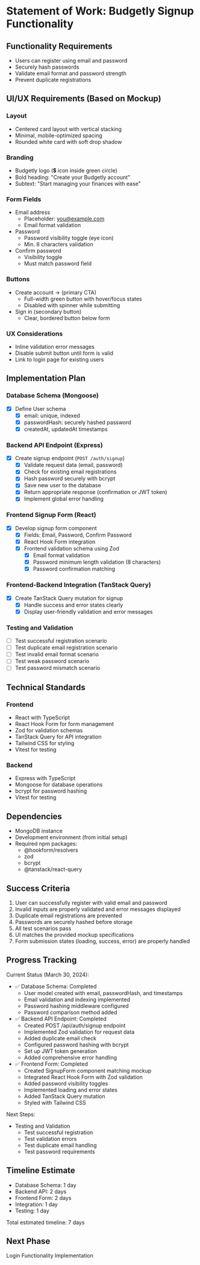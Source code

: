 # Statement of Work: Budgetly Signup Functionality

## Functionality Requirements

- Users can register using email and password
- Securely hash passwords
- Validate email format and password strength
- Prevent duplicate registrations

## UI/UX Requirements (Based on Mockup)

### Layout

- Centered card layout with vertical stacking
- Minimal, mobile-optimized spacing
- Rounded white card with soft drop shadow

### Branding

- Budgetly logo (💲 icon inside green circle)
- Bold heading: "Create your Budgetly account"
- Subtext: "Start managing your finances with ease"

### Form Fields

- Email address
  - Placeholder: <you@example.com>
  - Email format validation
- Password
  - Password visibility toggle (eye icon)
  - Min. 8 characters validation
- Confirm password
  - Visibility toggle
  - Must match password field

### Buttons

- Create account → (primary CTA)
  - Full-width green button with hover/focus states
  - Disabled with spinner while submitting
- Sign in (secondary button)
  - Clear, bordered button below form

### UX Considerations

- Inline validation error messages
- Disable submit button until form is valid
- Link to login page for existing users

## Implementation Plan

### Database Schema (Mongoose)

- [x] Define User schema
  - [x] email: unique, indexed
  - [x] passwordHash: securely hashed password
  - [x] createdAt, updatedAt timestamps

### Backend API Endpoint (Express)

- [x] Create signup endpoint (`POST /auth/signup`)
  - [x] Validate request data (email, password)
  - [x] Check for existing email registrations
  - [x] Hash password securely with bcrypt
  - [x] Save new user to the database
  - [x] Return appropriate response (confirmation or JWT token)
  - [x] Implement global error handling

### Frontend Signup Form (React)

- [x] Develop signup form component
  - [x] Fields: Email, Password, Confirm Password
  - [x] React Hook Form integration
  - [x] Frontend validation schema using Zod
    - [x] Email format validation
    - [x] Password minimum length validation (8 characters)
    - [x] Password confirmation matching

### Frontend-Backend Integration (TanStack Query)

- [x] Create TanStack Query mutation for signup
  - [x] Handle success and error states clearly
  - [x] Display user-friendly validation and error messages

### Testing and Validation

- [ ] Test successful registration scenario
- [ ] Test duplicate email registration scenario
- [ ] Test invalid email format scenario
- [ ] Test weak password scenario
- [ ] Test password mismatch scenario

## Technical Standards

### Frontend

- React with TypeScript
- React Hook Form for form management
- Zod for validation schemas
- TanStack Query for API integration
- Tailwind CSS for styling
- Vitest for testing

### Backend

- Express with TypeScript
- Mongoose for database operations
- bcrypt for password hashing
- Vitest for testing

## Dependencies

- MongoDB instance
- Development environment (from initial setup)
- Required npm packages:
  - @hookform/resolvers
  - zod
  - bcrypt
  - @tanstack/react-query

## Success Criteria

1. User can successfully register with valid email and password
2. Invalid inputs are properly validated and error messages displayed
3. Duplicate email registrations are prevented
4. Passwords are securely hashed before storage
5. All test scenarios pass
6. UI matches the provided mockup specifications
7. Form submission states (loading, success, error) are properly handled

## Progress Tracking

Current Status (March 30, 2024):

- ✅ Database Schema: Completed
  - User model created with email, passwordHash, and timestamps
  - Email validation and indexing implemented
  - Password hashing middleware configured
  - Password comparison method added
- ✅ Backend API Endpoint: Completed
  - Created POST /api/auth/signup endpoint
  - Implemented Zod validation for request data
  - Added duplicate email check
  - Configured password hashing with bcrypt
  - Set up JWT token generation
  - Added comprehensive error handling
- ✅ Frontend Form: Completed
  - Created SignupForm component matching mockup
  - Integrated React Hook Form with Zod validation
  - Added password visibility toggles
  - Implemented loading and error states
  - Added TanStack Query mutation
  - Styled with Tailwind CSS

Next Steps:

- Testing and Validation
  - Test successful registration
  - Test validation errors
  - Test duplicate email handling
  - Test password requirements

## Timeline Estimate

- Database Schema: 1 day
- Backend API: 2 days
- Frontend Form: 2 days
- Integration: 1 day
- Testing: 1 day

Total estimated timeline: 7 days

## Next Phase

Login Functionality Implementation

